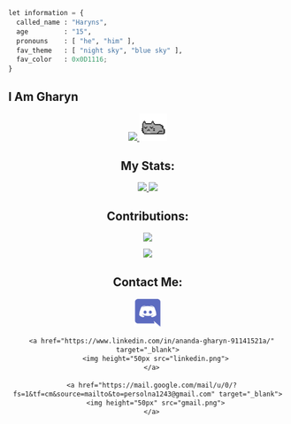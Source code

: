 
```py
let information = {
  called_name : "Haryns",
  age         : "15",
  pronouns    : [ "he", "him" ],
  fav_theme   : [ "night sky", "blue sky" ],
  fav_color   : 0x0D1116;
}
```

<html>
<head>
<title></title>
</head>
<body>
<h2>I Am Gharyn</h2>


<div align="center">
  <a href="https://github.com/ryo-ma/github-profile-trophy" target="_blank">
    <img src="https://github-profile-trophy.vercel.app/?username=gharynsl123&theme=monokai&column=8&no-frame=true&no-bg=true">
  </a>

  <img src="cat.gif" width="10%">
</div>

<h4>
  
  
</h4>

<h2 align="center"> My Stats: </h2>

<p align="center">
  <a href="https://github.com/anuraghazra/github-readme-stats" target="_blank">
    <img src="https://github-readme-stats.vercel.app/api?username=gharynsl123&show_icons=true&bg_color=0d1117&text_color=FFF&border_color=444" height="165">
  </a>

  <a href="https://github.com/anuraghazra/github-readme-stats" target="_blank">
    <img src="https://github-readme-stats.vercel.app/api/top-langs/?username=gharynsl123&layout=compact&bg_color=0d1117&text_color=FFF&border_color=444"  height="165">
  </a>
  <br>
</p>

<h2 align="center"> Contributions: </h2>
<div align="center">
  <div>
    <a href="https://git.io/streak-stats" target="_blank">
      <img src="http://github-readme-streak-stats.herokuapp.com?user=gharynsl123&theme=react&background=0d1117&border=666">
    </a>
  </div>
  <div style="margin-top: 2%;">
    <a href="https://github.com/Ashutosh00710/github-readme-activity-graph" target="_blank">
      <img src="https://activity-graph.herokuapp.com/graph?username=gharynsl123&theme=react-dark&hide_border=true">
    </a>
  </div>
</div> 

<h2 align="center"> Contact Me: </h2>
  <div align="center">
      <a href="https://discord.com/channels/@me" target="_blank">
        <img height="50px" src="discord.png">
      </a>

      <a href="https://www.linkedin.com/in/ananda-gharyn-91141521a/" target="_blank">
        <img height="50px src="linkedin.png">
      </a>

      <a href="https://mail.google.com/mail/u/0/?fs=1&tf=cm&source=mailto&to=persolna1243@gmail.com" target="_blank">
        <img height="50px" src="gmail.png">
      </a>
  </div>
</body>
</html>


